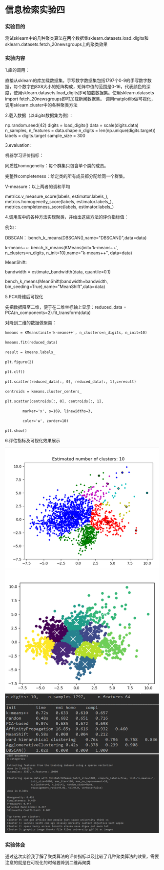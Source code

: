 # 信息检索实验四
### 实验目的

测试sklearn中的几种聚类算法在两个数据集sklearn.datasets.load_digits和sklearn.datasets.fetch_20newsgroups上的聚类效果

### 实验内容
1.库的调用： 

直接从sklearn的库加载数据集。手写数字数据集包括1797个0-9的手写数字数据，每个数字由8X8大小的矩阵构成，矩阵中值的范围是0-16，代表颜色的深度，使用sklearn.datasets.load_digits即可加载数据集。使用sklearn.datasets import fetch_20newsgroups即可加载新闻数据集。
调用matplotlib做可视化，调用sklearn.cluster中的各种聚类方法

2.载入数据（以digits数据集为例）：

np.random.seed(42)
digits = load_digits()
data = scale(digits.data)
n_samples, n_features = data.shape
n_digits = len(np.unique(digits.target))
labels = digits.target
sample_size = 300

3.evaluation:

机器学习评价指标：

同质性homogeneity：每个群集只包含单个类的成员。 

完整性completeness：给定类的所有成员都分配给同一个群集。

V-measure：以上两者的调和平均

metrics.v_measure_score(labels, estimator.labels_),
metrics.homogeneity_score(labels, estimator.labels_),
metrics.completeness_score(labels, estimator.labels_)

4.调用库中的各种方法实现聚类，并给出这些方法的评价指标值：

例如：

DBSCAN： bench_k_means(DBSCAN(),name="DBSCAN()",data=data)

k-means++:  bench_k_means(KMeans(init='k-means++', n_clusters=n_digits, n_init=10),name="k-means++", data=data)

MeanShift:

bandwidth = estimate_bandwidth(data, quantile=0.1)

bench_k_means(MeanShift(bandwidth=bandwidth, bin_seeding=True),name="MeanShift",data=data)

5.PCA降维后可视化

先把数据降至二维，便于在二维坐标轴上显示：reduced_data = PCA(n_components=2).fit_transform(data)

对降到二维的数据做聚类：

    kmeans = KMeans(init='k-means++', n_clusters=n_digits, n_init=10)

    kmeans.fit(reduced_data)

    result = kmeans.labels_

    plt.figure(2)

    plt.clf()

    plt.scatter(reduced_data[:, 0], reduced_data[:, 1],c=result)

    centroids = kmeans.cluster_centers_

    plt.scatter(centroids[:, 0], centroids[:, 1],

            marker='x', s=169, linewidths=3,
            
            color='w', zorder=10)
            
    plt.show()

6.评估指标及可视化效果展示

![查询结果](https://github.com/479136200/IR-experiments/blob/master/images/聚类图1.png)
![查询结果](https://github.com/479136200/IR-experiments/blob/master/images/聚类图2.png)
![查询结果](https://github.com/479136200/IR-experiments/blob/master/images/result1.png)
![查询结果](https://github.com/479136200/IR-experiments/blob/master/images/result2.png)

### 实验体会
通过这次实验我了解了聚类算法的评价指标以及比较了几种聚类算法的效果，需要注意的就是在可视化的时候要降到二维再聚类
